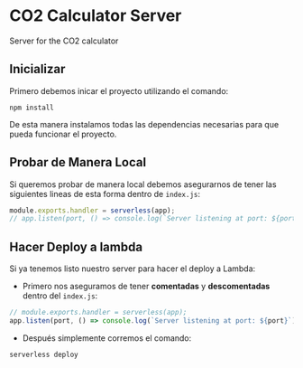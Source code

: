 # CO2 Calculator Server
 Server for the CO2 calculator

## Inicializar
Primero debemos inicar el proyecto utilizando el comando:
```console
npm install
```

De esta manera instalamos todas las dependencias necesarias para que pueda funcionar el proyecto.

## Probar de Manera Local
Si queremos probar de manera local debemos asegurarnos de tener las siguientes lineas de esta forma dentro de `index.js`:
```js
module.exports.handler = serverless(app);
// app.listen(port, () => console.log(`Server listening at port: ${port}`))
```

## Hacer Deploy a lambda
Si ya tenemos listo nuestro server para hacer el deploy a Lambda:
- Primero nos aseguramos de tener **comentadas** y **descomentadas** dentro del `index.js`:
```js
// module.exports.handler = serverless(app);
app.listen(port, () => console.log(`Server listening at port: ${port}`))
``` 
- Después simplemente corremos el comando:
```console
serverless deploy
```
